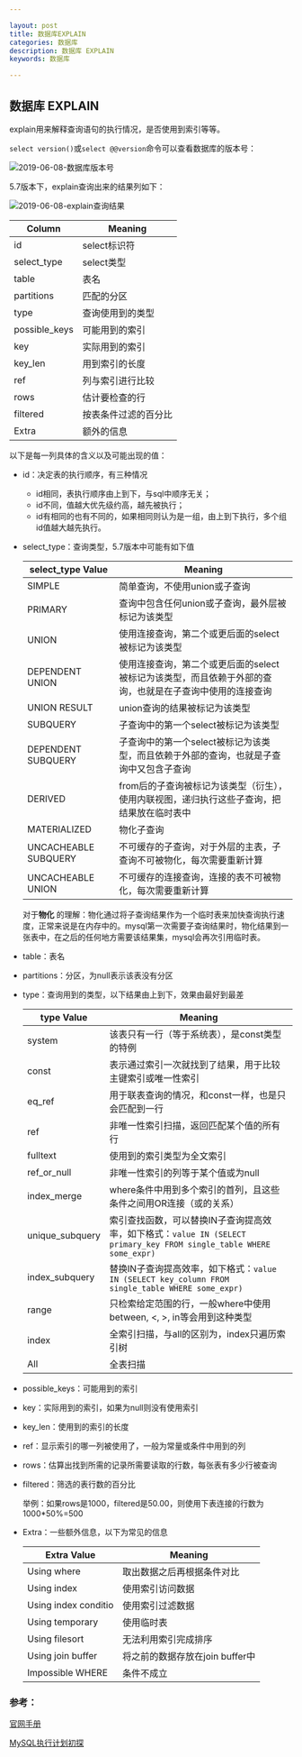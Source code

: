 ```yaml
---

layout: post
title: 数据库EXPLAIN
categories: 数据库
description: 数据库 EXPLAIN
keywords: 数据库

---
```


## 数据库 EXPLAIN

explain用来解释查询语句的执行情况，是否使用到索引等等。

`select version()`或`select @@version`命令可以查看数据库的版本号：

![2019-06-08-数据库版本号]({{site.url}}/images/2019-06-08-数据库版本号.jpg)

5.7版本下，explain查询出来的结果列如下：

![2019-06-08-explain查询结果]({{site.url}}}/images/2019-06-08-explain查询结果.jpg)

| Column        | Meaning              |
| ------------- | -------------------- |
| id            | select标识符         |
| select_type   | select类型           |
| table         | 表名                 |
| partitions    | 匹配的分区           |
| type          | 查询使用到的类型     |
| possible_keys | 可能用到的索引       |
| key           | 实际用到的索引       |
| key_len       | 用到索引的长度       |
| ref           | 列与索引进行比较     |
| rows          | 估计要检查的行       |
| filtered      | 按表条件过滤的百分比 |
| Extra         | 额外的信息           |

以下是每一列具体的含义以及可能出现的值：

- id：决定表的执行顺序，有三种情况

  - id相同，表执行顺序由上到下，与sql中顺序无关；
  - id不同，值越大优先级约高，越先被执行；
  - id有相同的也有不同的，如果相同则认为是一组，由上到下执行，多个组id值越大越先执行。

- select_type：查询类型，5.7版本中可能有如下值

  | select_type Value    | Meaning                                                      |
  | -------------------- | ------------------------------------------------------------ |
  | SIMPLE               | 简单查询，不使用union或子查询                                |
  | PRIMARY              | 查询中包含任何union或子查询，最外层被标记为该类型            |
  | UNION                | 使用连接查询，第二个或更后面的select被标记为该类型           |
  | DEPENDENT UNION      | 使用连接查询，第二个或更后面的select被标记为该类型，而且依赖于外部的查询，也就是在子查询中使用的连接查询 |
  | UNION RESULT         | union查询的结果被标记为该类型                                |
  | SUBQUERY             | 子查询中的第一个select被标记为该类型                         |
  | DEPENDENT SUBQUERY   | 子查询中的第一个select被标记为该类型，而且依赖于外部的查询，也就是子查询中又包含子查询 |
  | DERIVED              | from后的子查询被标记为该类型（衍生），使用内联视图，递归执行这些子查询，把结果放在临时表中 |
  | MATERIALIZED         | 物化子查询                                                   |
  | UNCACHEABLE SUBQUERY | 不可缓存的子查询，对于外层的主表，子查询不可被物化，每次需要重新计算 |
  | UNCACHEABLE UNION    | 不可缓存的连接查询，连接的表不可被物化，每次需要重新计算     |

  对于**物化** 的理解：物化通过将子查询结果作为一个临时表来加快查询执行速度，正常来说是在内存中的。mysql第一次需要子查询结果时，物化结果到一张表中，在之后的任何地方需要该结果集，mysql会再次引用临时表。

- table：表名

- partitions：分区，为null表示该表没有分区

- type：查询用到的类型，以下结果由上到下，效果由最好到最差

  | type Value      | Meaning                                                      |
  | --------------- | ------------------------------------------------------------ |
  | system          | 该表只有一行（等于系统表），是const类型的特例                |
  | const           | 表示通过索引一次就找到了结果，用于比较主键索引或唯一性索引   |
  | eq_ref          | 用于联表查询的情况，和const一样，也是只会匹配到一行          |
  | ref             | 非唯一性索引扫描，返回匹配某个值的所有行                     |
  | fulltext        | 使用到的索引类型为全文索引                                   |
  | ref_or_null     | 非唯一性索引的列等于某个值或为null                           |
  | index_merge     | where条件中用到多个索引的首列，且这些条件之间用OR连接（或的关系） |
  | unique_subquery | 索引查找函数，可以替换IN子查询提高效率，如下格式：`value IN (SELECT primary_key FROM single_table WHERE some_expr)` |
  | index_subquery  | 替换IN子查询提高效率，如下格式：`value IN (SELECT key_column FROM single_table WHERE some_expr)` |
  | range           | 只检索给定范围的行，一般where中使用between, <, >, in等会用到这种类型 |
  | index           | 全索引扫描，与all的区别为，index只遍历索引树                 |
  | All             | 全表扫描                                                     |

- possible_keys：可能用到的索引

- key：实际用到的索引，如果为null则没有使用索引

- key_len：使用到的索引的长度

- ref：显示索引的哪一列被使用了，一般为常量或条件中用到的列

- rows：估算出找到所需的记录所需要读取的行数，每张表有多少行被查询

- filtered：筛选的表行数的百分比

  举例：如果rows是1000，filtered是50.00，则使用下表连接的行数为1000*50%=500

- Extra：一些额外信息，以下为常见的信息

  | Extra Value          | Meaning                         |
  | -------------------- | ------------------------------- |
  | Using where          | 取出数据之后再根据条件对比      |
  | Using index          | 使用索引访问数据                |
  | Using index conditio | 使用索引过滤数据                |
  | Using temporary      | 使用临时表                      |
  | Using filesort       | 无法利用索引完成排序            |
  | Using join buffer    | 将之前的数据存放在join buffer中 |
  | Impossible WHERE     | 条件不成立                      |

### 参考：

[官网手册](https://dev.mysql.com/doc/refman/5.7/en/explain-output.html#explain-join-types)

[MySQL执行计划初探](https://blog.csdn.net/daohengshangqian/article/details/50561477)